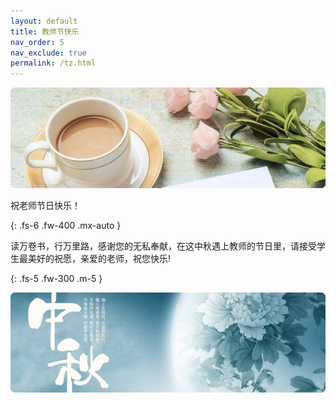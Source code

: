 ```yaml
---
layout: default
title: 教师节快乐
nav_order: 5
nav_exclude: true
permalink: /tz.html
---
```


![教师节题图](./images/teacher_h.png)

<p>祝<span id="tname"></span>老师节日快乐！</p>
{: .fs-6 .fw-400 .mx-auto }

<p>读万卷书，行万里路，感谢您的无私奉献，在这中秋遇上教师的节日里，请接受学生最美好的祝愿，亲爱的老师，祝您快乐!</p>
{: .fs-5 .fw-300 .m-5 }

![教师节图脚](./images/teacher_f.png)

<script>
function GetQueryString(name) {
var reg = new RegExp("(^|&)" + name + "=([^&]*)(&|$)","i");
var r = window.location.search.substr(1).match(reg);
if (r!=null) return (r[2]); return "";
}
document.getElementById("tname").innerHTML = decodeURIComponent(GetQueryString("t"));
</script>